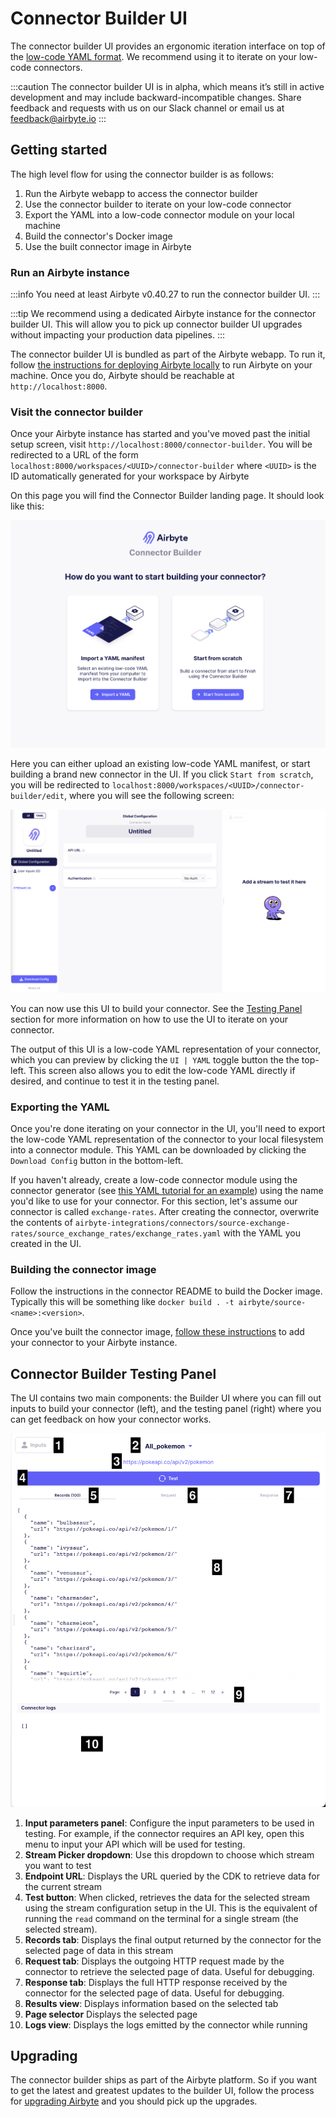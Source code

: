 # Connector Builder UI

The connector builder UI provides an ergonomic iteration interface on top of the [low-code YAML format](understanding-the-yaml-file/yaml-overview). We recommend using it to iterate on your low-code connectors.

:::caution
The connector builder UI is in alpha, which means it’s still in active development and may include backward-incompatible changes. Share feedback and requests with us on our Slack channel or email us at feedback@airbyte.io
:::

## Getting started

The high level flow for using the connector builder is as follows:

1. Run the Airbyte webapp to access the connector builder
2. Use the connector builder to iterate on your low-code connector
3. Export the YAML into a low-code connector module on your local machine
4. Build the connector's Docker image
5. Use the built connector image in Airbyte

### Run an Airbyte instance

:::info
You need at least Airbyte v0.40.27 to run the connector builder UI.
:::

:::tip
We recommend using a dedicated Airbyte instance for the connector builder UI. This will allow you to pick up connector builder UI upgrades without impacting your production data pipelines.
:::

The connector builder UI is bundled as part of the Airbyte webapp. To run it, follow [the instructions for deploying Airbyte locally](../../../deploying-airbyte/local-deployment) to run Airbyte on your machine. Once you do, Airbyte should be reachable at `http://localhost:8000`.

### Visit the connector builder

Once your Airbyte instance has started and you've moved past the initial setup screen, visit `http://localhost:8000/connector-builder`. You will be redirected to a URL of the form `localhost:8000/workspaces/<UUID>/connector-builder` where `<UUID>` is the ID automatically generated for your workspace by Airbyte

On this page you will find the Connector Builder landing page. It should look like this:

![The Connector Builder landing page](./assets/connector_builder_landing_page.png)

Here you can either upload an existing low-code YAML manifest, or start building a brand new connector in the UI. If you click `Start from scratch`, you will be redirected to `localhost:8000/workspaces/<UUID>/connector-builder/edit`, where you will see the following screen:

![The Connector Builder blank form](./assets/connector_builder_blank_form.png)

You can now use this UI to build your connector. See the [Testing Panel](#connector-builder-testing-panel) section for more information on how to use the UI to iterate on your connector.

The output of this UI is a low-code YAML representation of your connector, which you can preview by clicking the `UI | YAML` toggle button the the top-left. This screen also allows you to edit the low-code YAML directly if desired, and continue to test it in the testing panel.

### Exporting the YAML

Once you're done iterating on your connector in the UI, you'll need to export the low-code YAML representation of the connector to your local filesystem into a connector module. This YAML can be downloaded by clicking the `Download Config` button in the bottom-left.

If you haven't already, create a low-code connector module using the connector generator (see [this YAML tutorial for an example](tutorial/1-create-source.md)) using the name you'd like to use for your connector. For this section, let's assume our connector is called `exchange-rates`. After creating the connector, overwrite the contents of `airbyte-integrations/connectors/source-exchange-rates/source_exchange_rates/exchange_rates.yaml` with the YAML you created in the UI.

### Building the connector image

Follow the instructions in the connector README to build the Docker image. Typically this will be something like `docker build . -t airbyte/source-<name>:<version>`.

Once you've built the connector image, [follow these instructions](../../../integrations/custom-connectors#adding-your-connectors-in-the-ui) to add your connector to your Airbyte instance.

## Connector Builder Testing Panel

The UI contains two main components: the Builder UI where you can fill out inputs to build your connector (left), and the testing panel (right) where you can get feedback on how your connector works.

![Annotated Test Pane](./assets/lowcode_annotated_test_pane.png)

1. **Input parameters panel**: Configure the input parameters to be used in testing. For example, if the connector requires an API key, open this menu to input your API which will be used for testing.
2. **Stream Picker dropdown**: Use this dropdown to choose which stream you want to test
3. **Endpoint URL**: Displays the URL queried by the CDK to retrieve data for the current stream
4. **Test button**: When clicked, retrieves the data for the selected stream using the stream configuration setup in the UI. This is the equivalent of running the `read` command on the terminal for a single stream (the selected stream).
5. **Records tab**: Displays the final output returned by the connector for the selected page of data in this stream
6. **Request tab**: Displays the outgoing HTTP request made by the connector to retrieve the selected page of data. Useful for debugging.
7. **Response tab**: Displays the full HTTP response received by the connector for the selected page of data. Useful for debugging.
8. **Results view**: Displays information based on the selected tab
9. **Page selector** Displays the selected page
10. **Logs view**: Displays the logs emitted by the connector while running
<!-- 

TODO: update this video, see https://github.com/airbytehq/airbyte/issues/23019

The following demo video demonstrates these components on a very simple API:

<div style={{position: "relative", "padding-bottom": "64.90384615384616%", height: 0}}>
<iframe src="https://www.loom.com/embed/acf899938ef74dec8dd61ba012bc872f" frameborder="0" webkitallowfullscreen mozallowfullscreen allowfullscreen style={{position: "absolute", top: 0, left: 0, width: "100%", height: "100%"}}></iframe>
</div> -->

## Upgrading

The connector builder ships as part of the Airbyte platform. So if you want to get the latest and greatest updates to the builder UI, follow the process for [upgrading Airbyte](../../../operator-guides/upgrading-airbyte) and you should pick up the upgrades.
